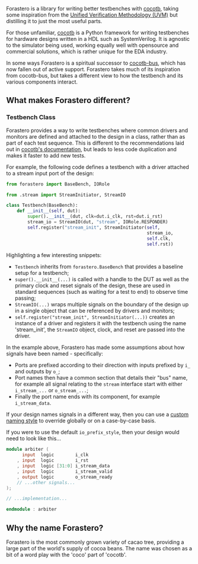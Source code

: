 Forastero is a library for writing better testbenches with [cocotb](http://cocotb.org),
taking some inspiration from the
[Unified Verification Methodology (UVM)](https://en.wikipedia.org/wiki/Universal_Verification_Methodology)
but distilling it to just the most useful parts.

For those unfamiliar, [cocotb](http://cocotb.org) is a Python framework for
writing testbenches for hardware designs written in a HDL such as SystemVerilog.
It is agnostic to the simulator being used, working equally well with opensource
and commercial solutions, which is rather unique for the EDA industry.

In some ways Forastero is a spiritual successor to
[cocotb-bus](https://github.com/cocotb/cocotb-bus), which has now fallen out of
active support. Forastero takes much of its inspiration from cocotb-bus, but
takes a different view to how the testbench and its various components interact.

## What makes Forastero different?

### Testbench Class

Forastero provides a way to write testbenches where common drivers and monitors
are defined and attached to the design in a class, rather than as part of each
test sequence. This is different to the recommendations laid out in
[cocotb's documentation](https://docs.cocotb.org/en/stable/quickstart.html), but
leads to less code duplication and makes it faster to add new tests.

For example, the following code defines a testbench with a driver attached to a
stream input port of the design:

```python
from forastero import BaseBench, IORole

from .stream import StreamInitiator, StreamIO

class Testbench(BaseBench):
    def __init__(self, dut):
        super().__init__(dut, clk=dut.i_clk, rst=dut.i_rst)
        stream_io = StreamIO(dut, "stream", IORole.RESPONDER)
        self.register("stream_init", StreamInitiator(self,
                                                     stream_io,
                                                     self.clk,
                                                     self.rst))
```

Highlighting a few interesting snippets:

 * `Testbench` inherits from `forastero.BaseBench` that provides a baseline
   setup for a testbench;
 * `super().__init__(...)` is called with a handle to the DUT as well as the
   primary clock and reset signals of the design, these are used in standard
   sequences (such as waiting for a test to end) to observe time passing;
 * `StreamIO(...)` wraps multiple signals on the boundary of the design up in
   a single object that can be referenced by drivers and monitors;
 * `self.register("stream_init", StreamInitiator(...))` creates an instance of
   a driver and registers it with the testbench using the name 'stream_init',
   the `StreamIO` object, clock, and reset are passed into the driver.

In the example above, Forastero has made some assumptions about how signals have
been named - specifically:

 * Ports are prefixed according to their direction with inputs prefixed by `i_`
   and outputs by `o_`;
 * Port names then have a common section that details their "bus" name, for
   example all signal relating to the `stream` interface start with either
   `i_stream_...` or `o_stream_...`;
 * Finally the port name ends with its component, for example `i_stream_data`.

If your design names signals in a different way, then you can use a
[custom naming style](./components/io.md#io-naming-style) to override globally or on a
case-by-case basis.

If you were to use the default `io_prefix_style`, then your design would need to
look like this...

```verilog
module arbiter (
      input  logic        i_clk
    , input  logic        i_rst
    , input  logic [31:0] i_stream_data
    , input  logic        i_stream_valid
    , output logic        o_stream_ready
    // ...other signals...
);

// ...implementation...

endmodule : arbiter
```

## Why the name Forastero?

Forastero is the most commonly grown variety of cacao tree, providing a large
part of the world's supply of cocoa beans. The name was chosen as a bit of a
word play with the 'coco' part of 'cocotb'.
